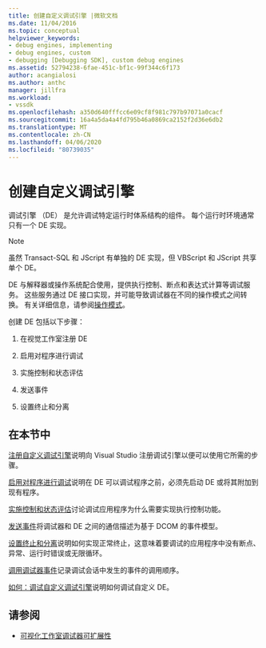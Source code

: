 ```yaml
---
title: 创建自定义调试引擎 |微软文档
ms.date: 11/04/2016
ms.topic: conceptual
helpviewer_keywords:
- debug engines, implementing
- debug engines, custom
- debugging [Debugging SDK], custom debug engines
ms.assetid: 52794238-6fae-451c-bf1c-99f344c6f173
author: acangialosi
ms.author: anthc
manager: jillfra
ms.workload:
- vssdk
ms.openlocfilehash: a350d640fffcc6e09cf8f981c797b97071a0cacf
ms.sourcegitcommit: 16a4a5da4a4fd795b46a0869ca2152f2d36e6db2
ms.translationtype: MT
ms.contentlocale: zh-CN
ms.lasthandoff: 04/06/2020
ms.locfileid: "80739035"
---
```

# <a name="create-a-custom-debug-engine"></a>创建自定义调试引擎
调试引擎 （DE） 是允许调试特定运行时体系结构的组件。 每个运行时环境通常只有一个 DE 实现。

> [!NOTE]
> 虽然 Transact-SQL 和 JScript 有单独的 DE 实现，但 VBScript 和 JScript 共享单个 DE。

 DE 与解释器或操作系统配合使用，提供执行控制、断点和表达式计算等调试服务。 这些服务通过 DE 接口实现，并可能导致调试器在不同的操作模式之间转换。 有关详细信息，请参阅[操作模式](../../extensibility/debugger/operational-modes.md)。

 创建 DE 包括以下步骤：

1. 在视觉工作室注册 DE

2. 启用对程序进行调试

3. 实施控制和状态评估

4. 发送事件

5. 设置终止和分离

## <a name="in-this-section"></a>在本节中
 [注册自定义调试引擎](../../extensibility/debugger/registering-a-custom-debug-engine.md)说明向 Visual Studio 注册调试引擎以便可以使用它所需的步骤。

 [启用对程序进行调试](../../extensibility/debugger/enabling-a-program-to-be-debugged.md)说明在 DE 可以调试程序之前，必须先启动 DE 或将其附加到现有程序。

 [实施控制和状态评估](../../extensibility/debugger/execution-control-and-state-evaluation.md)讨论调试应用程序为什么需要实现执行控制功能。

 [发送事件](../../extensibility/debugger/sending-events.md)将调试器和 DE 之间的通信描述为基于 DCOM 的事件模型。

 [设置终止和分离](../../extensibility/debugger/termination-and-detaching.md)说明如何实现正常终止，这意味着要调试的应用程序中没有断点、异常、运行时错误或无限循环。

 [调用调试器事件](../../extensibility/debugger/calling-debugger-events.md)记录调试会话中发生的事件的调用顺序。

 [如何：调试自定义调试引擎](../../extensibility/debugger/how-to-debug-a-custom-debug-engine.md)说明如何调试自定义 DE。

## <a name="see-also"></a>请参阅
- [可视化工作室调试器可扩展性](../../extensibility/debugger/visual-studio-debugger-extensibility.md)
